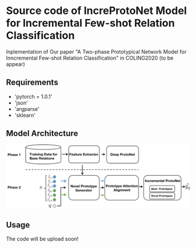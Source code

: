 # Source code of IncreProtoNet Model for Incremental Few-shot Relation Classification
Inplementation of Our paper "A Two-phase Prototypical Network Model for Inncremental Few-shot
Relation Classification" in COLING2020 (to be appear)

## Requirements 

* 'pytorch = 1.0.1'
* 'json'
* 'argparse'
* 'sklearn'

## Model Architecture

![image](https://github.com/betterAndTogether/IncreProtoNet/blob/main/model.png)

## Usage 

The code will be upload soon!
